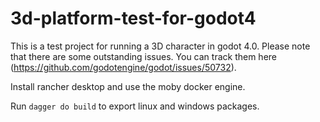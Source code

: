 # 3d-platform-test-for-godot4

This is a test project for running a 3D character in godot 4.0. Please note that there are some outstanding issues. You can track them here (https://github.com/godotengine/godot/issues/50732).

Install rancher desktop and use the moby docker engine.

Run `dagger do build` to export linux and windows packages.